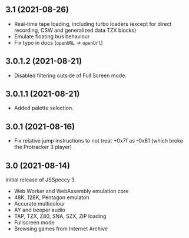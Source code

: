 3.1 (2021-08-26)
----------------

* Real-time tape loading, including turbo loaders (except for direct recording, CSW and generalized data TZX blocks)
* Emulate floating bus behaviour
* Fix typo in docs (`openURL` -> `openUrl`)


3.0.1.2 (2021-08-21)
--------------------

* Disabled filtering outside of Full Screen mode.


3.0.1.1 (2021-08-21)
--------------------

* Added palette selection.

3.0.1 (2021-08-16)
------------------

* Fix relative jump instructions to not treat +0x7f as -0x81 (which broke the Protracker 3 player)


3.0 (2021-08-14)
----------------

Initial release of JSSpeccy 3.

* Web Worker and WebAssembly emulation core
* 48K, 128K, Pentagon emulaton
* Accurate multicolour
* AY and beeper audio
* TAP, TZX, Z80, SNA, SZX, ZIP loading
* Fullscreen mode
* Browsing games from Internet Archive
